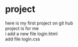 # project
here is my first project on git hub
<br>
project is for me
<br>
i add a new file login.html
<br>
add file login.css

